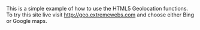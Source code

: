 This is a simple example of how to use the HTML5 Geolocation functions. To try this site live visit http://geo.extremewebs.com and choose either Bing or Google maps.